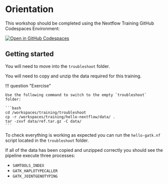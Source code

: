 # Orientation

This workshop should be completed using the Nextflow Training GitHub Codespaces Environment:

[![Open in GitHub Codespaces](https://github.com/codespaces/badge.svg)](https://codespaces.new/nextflow-io/training?quickstart=1&ref=master)

## Getting started

You will need to move into the `troubleshoot` folder.

You will need to copy and unzip the data required for this training.

!!! question "Exercise"

    Use the following command to switch to the empty `troubleshoot` folder:

    ```bash
    cd /workspaces/training/troubleshoot
    cp -r /workspaces/training/hello-nextflow/data/ .
    tar -zxvf data/ref.tar.gz -C data/
    ```

To check everything is working as expected you can run the `hello-gatk.nf` script located in the `troubleshoot` folder.

If all of the data has been copied and unzipped correctly you should see the pipeline execute three processes:

- `SAMTOOLS_INDEX`
- `GATK_HAPLOTYPECALLER`
- `GATK_JOINTGENOTYPING`
